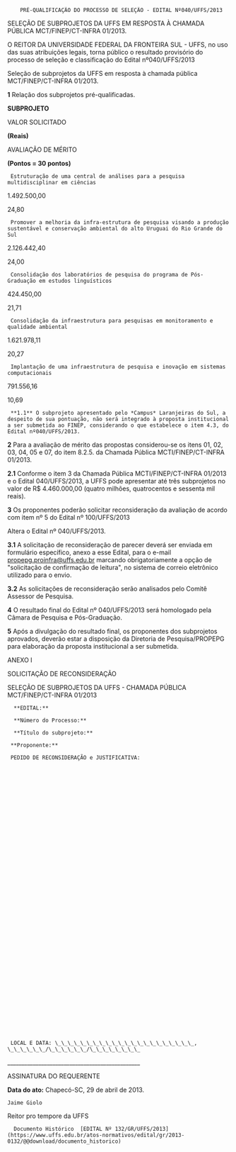         PRÉ-QUALIFICAÇÃO DO PROCESSO DE SELEÇÃO - EDITAL Nº040/UFFS/2013  

SELEÇÃO DE SUBPROJETOS DA UFFS EM RESPOSTA À CHAMADA PÚBLICA MCT/FINEP/CT-INFRA 01/2013.

 O REITOR DA UNIVERSIDADE FEDERAL DA FRONTEIRA SUL - UFFS, no uso das suas atribuições legais, torna público o resultado provisório do processo de seleção e classificação do Edital nº040/UFFS/2013

 Seleção de subprojetos da UFFS em resposta à chamada pública MCT/FINEP/CT-INFRA 01/2013.

 **1** Relação dos subprojetos pré-qualificadas.

      

 **SUBPROJETO**

   VALOR SOLICITADO

 **(Reais)**

   AVALIAÇÃO DE MÉRITO

 **(Pontos = 30 pontos)**

     Estruturação de uma central de análises para a pesquisa multidisciplinar em ciências

   1.492.500,00

   24,80

     Promover a melhoria da infra-estrutura de pesquisa visando a produção sustentável e conservação ambiental do alto Uruguai do Rio Grande do Sul

   2.126.442,40

   24,00

     Consolidação dos laboratórios de pesquisa do programa de Pós-Graduação em estudos linguísticos

   424.450,00

   21,71

     Consolidação da infraestrutura para pesquisas em monitoramento e qualidade ambiental

   1.621.978,11

   20,27

     Implantação de uma infraestrutura de pesquisa e inovação em sistemas computacionais

   791.556,16

   10,69

     **1.1** O subprojeto apresentado pelo *Campus* Laranjeiras do Sul, a despeito de sua pontuação, não será integrado à proposta institucional a ser submetida ao FINEP, considerando o que estabelece o item 4.3, do Edital nº040/UFFS/2013.

 **2** Para a avaliação de mérito das propostas considerou-se os itens 01, 02, 03, 04, 05 e 07, do item 8.2.5. da Chamada Pública MCTI/FINEP/CT-INFRA 01/2013.

 **2.1** Conforme o item 3 da Chamada Pública MCTI/FINEP/CT-INFRA 01/2013 e o Edital 040/UFFS/2013, a UFFS pode apresentar até três subprojetos no valor de R$ 4.460.000,00 (quatro milhões, quatrocentos e sessenta mil reais).

 **3** Os proponentes poderão solicitar reconsideração da avaliação de acordo com item nº 5 do Edital nº 100/UFFS/2013

 Altera o Edital nº 040/UFFS/2013.

 **3.1** A solicitação de reconsideração de parecer deverá ser enviada em formulário específico, anexo a esse Edital, para o e-mail [propepg.proinfra@uffs.edu.br](mailto:propepg.proinfa@uffs.edu.br) marcando obrigatoriamente a opção de "solicitação de confirmação de leitura", no sistema de correio eletrônico utilizado para o envio.

 **3.2** As solicitações de reconsideração serão analisados pelo Comitê Assessor de Pesquisa.

 **4** O resultado final do Edital nº 040/UFFS/2013 será homologado pela Câmara de Pesquisa e Pós-Graduação.

 **5** Após a divulgação do resultado final, os proponentes dos subprojetos aprovados, deverão estar a disposição da Diretoria de Pesquisa/PROPEPG para elaboração da proposta institucional a ser submetida.

 ANEXO I

 SOLICITAÇÃO DE RECONSIDERAÇÃO

 SELEÇÃO DE SUBPROJETOS DA UFFS - CHAMADA PÚBLICA MCT/FINEP/CT-INFRA 01/2013

      **EDITAL:**

      **Número do Processo:**

      **Título do subprojeto:**

     **Proponente:**

     PEDIDO DE RECONSIDERAÇÃO e JUSTIFICATIVA:

      

  

  

  

  

  

  

  

  

  

  

  

  

  

  

  

  

  

  

  

  

  

     LOCAL E DATA: \_\_\_\_\_\_\_\_\_\_\_\_\_\_\_\_\_\_\_\_\_\_, \_\_\_\_\_\_/\_\_\_\_\_\_/\_\_\_\_\_\_\_\_

 \_\_\_\_\_\_\_\_\_\_\_\_\_\_\_\_\_\_\_\_\_\_\_\_\_\_\_\_\_\_\_\_\_\_\_\_\_\_\_\_\_\_\_\_\_\_\_

 ASSINATURA DO REQUERENTE

  

   **Data do ato:** Chapecó-SC, 29 de abril de 2013.   
 

    Jaime Giolo   
 Reitor pro tempore da UFFS 

      Documento Histórico  [EDITAL Nº 132/GR/UFFS/2013](https://www.uffs.edu.br/atos-normativos/edital/gr/2013-0132/@@download/documento_historico)     
      